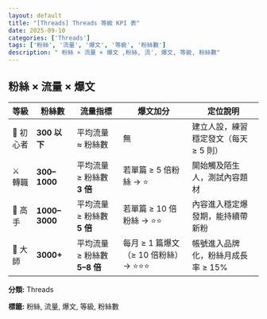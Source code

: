 ```yaml
---
layout: default
title: "[Threads] Threads 等級 KPI 表"
date: 2025-09-10
categories: ['Threads']
tags: ['粉絲', '流量', '爆文', '等級', '粉絲數']
description: " 粉絲 × 流量 × 爆文 ,粉絲, 流', 爆文, 等級, 粉絲數"
---
```


<div class="card-section-1">
<H2>粉絲 × 流量 × 爆文</H2>

| 等級 | 粉絲數 | 流量指標 | 爆文加分 | 定位說明 |
| --- | --- | --- | --- | --- |
| 🐣 初心者 | **300 以下** | 平均流量 ≈ 粉絲數 | 無 | 建立人設，練習穩定發文（每天 ≥ 5 則） |
| ⚔️ 轉職 | **300–1000** | 平均流量 ≥ 粉絲數 **3 倍** | 若單篇 ≥ 5 倍粉絲 → ⭐ | 開始觸及陌生人，測試內容題材 |
| 🏹 高手 | **1000–3000** | 平均流量 ≥ 粉絲數 **5 倍** | 若單篇 ≥ 10 倍粉絲 → ⭐⭐ | 內容進入穩定爆發期，能持續帶新粉 |
| 👑 大師 | **3000+** | 平均流量 ≥ 粉絲數 **5–8 倍** | 每月 ≥ 1 篇爆文（≥ 10 倍粉絲）→ ⭐⭐⭐ | 帳號進入品牌化，粉絲月成長率 ≥ 15% |

</div>

<p><strong>分類:</strong> Threads</p>
<p><strong>標籤:</strong> 粉絲, 流量, 爆文, 等級, 粉絲數</p>

